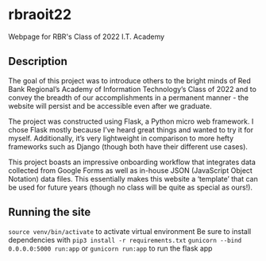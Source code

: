 # rbraoit22

Webpage for RBR's Class of 2022 I.T. Academy

## Description

The goal of this project was to introduce others to the bright minds of Red Bank Regional’s Academy of Information Technology’s Class of 2022 and to convey the breadth of our accomplishments in a permanent manner -  the website will persist and be accessible even after we graduate.

The project was constructed using Flask, a Python micro web framework. I chose Flask mostly because I’ve heard great things and wanted to try it for myself. Additionally, it’s very lightweight in comparison to more hefty frameworks such as Django (though both have their different use cases).

This project boasts an impressive onboarding workflow that integrates data collected from Google Forms as well as in-house JSON (JavaScript Object Notation) data files. This essentially makes this website a ‘template’ that can be used for future years (though no class will be quite as special as ours!).

## Running the site

`source venv/bin/activate` to activate virtual environment
Be sure to install dependencies with `pip3 install -r requirements.txt`
`gunicorn --bind 0.0.0.0:5000 run:app` or `gunicorn run:app` to run the flask app
